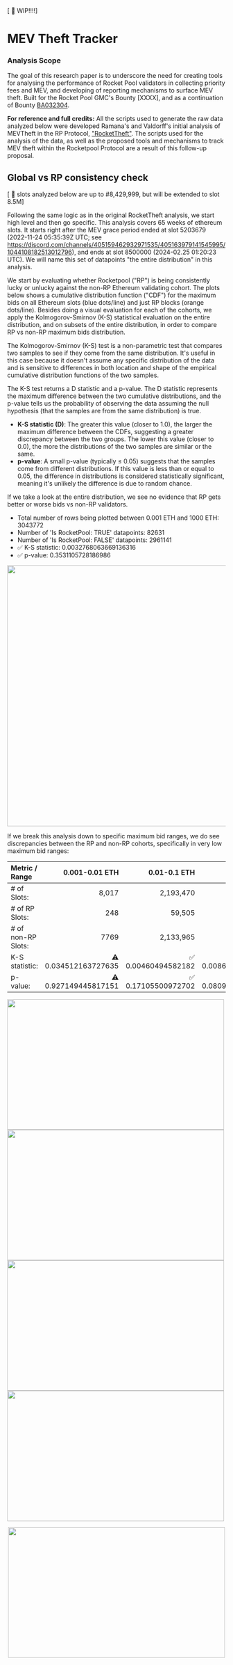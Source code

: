 [ :arrows_counterclockwise: WIP!!!!]

# MEV Theft Tracker

### Analysis Scope
The goal of this research paper is to underscore the need for creating tools for analysing the performance of Rocket Pool validators in collecting priority fees and MEV, and developing of reporting mechanisms to surface MEV theft. Built for the Rocket Pool GMC's Bounty [XXXX], and as a continuation of Bounty [BA032304](https://dao.rocketpool.net/t/july-2023-gmc-call-for-bounty-applications-deadline-is-july-15th/1936/6).

**For reference and full credits:** All the scripts used to generate the raw data analyzed below were developed Ramana's and Valdorff's initial analysis of MEVTheft in the RP Protocol,  ["RocketTheft"](https://github.com/xrchz/rockettheft). The scripts used for the analysis of the data, as well as the proposed tools and mechanisms to track MEV theft within the Rocketpool Protocol are a result of this follow-up proposal. 

## Global vs RP consistency check 
[ :arrows_counterclockwise: slots analyzed below are up to #8,429,999, but will be extended to slot 8.5M]

Following the same logic as in the original RocketTheft analysis, we start high level and then go specific. This analysis covers 65 weeks of ethereum slots. It starts right after the MEV grace period ended at slot 5203679 (2022-11-24 05:35:39Z UTC; see https://discord.com/channels/405159462932971535/405163979141545995/1044108182513012796), and ends at slot 8500000 (2024-02.25 01:20:23 UTC). We will name this set of datapoints "the entire distribution" in this analysis. 

We start by evaluating whether Rocketpool ("RP") is being consistently lucky or unlucky against the non-RP Ethereum validating cohort. The plots below shows a cumulative distribution function ("CDF") for the maximum bids on all Ethereum slots (blue dots/line) and just RP blocks (orange dots/line).  Besides doing a visual evaluation for each of the cohorts, we apply the Kolmogorov-Smirnov (K-S) statistical evaluation on the entire distribution, and on subsets of the entire distribution, in order to compare RP vs non-RP maximum bids distribution.

The Kolmogorov-Smirnov (K-S) test is a non-parametric test that compares two samples to see if they come from the same distribution. It's useful in this case because it doesn't assume any specific distribution of the data and is sensitive to differences in both location and shape of the empirical cumulative distribution functions of the two samples.

The K-S test returns a D statistic and a p-value. The D statistic represents the maximum difference between the two cumulative distributions, and the p-value tells us the probability of observing the data assuming the null hypothesis (that the samples are from the same distribution) is true. 

* **K-S statistic (D)**: The greater this value (closer to 1.0), the larger the maximum difference between the CDFs, suggesting a greater discrepancy between the two groups. The lower this value (closer to 0.0), the more the distributions of the two samples are similar or the same.
* **p-value**: A small p-value (typically ≤ 0.05) suggests that the samples come from different distributions. If this value is less than or equal to 0.05, the difference in distributions is considered statistically significant, meaning it's unlikely the difference is due to random chance.

If we take a look at the entire distribution, we see no evidence that RP gets better or worse bids vs non-RP validators.
* Total number of rows being plotted between 0.001 ETH and 1000 ETH: 3043772
* Number of 'Is RocketPool: TRUE' datapoints: 82631
* Number of 'Is RocketPool: FALSE' datapoints: 2961141
* :white_check_mark: K-S statistic: 0.0032768063669136316
* :white_check_mark: p-value: 0.3531105728186986

<img src="https://github.com/ArtDemocrat/MEVTheftTracker/assets/137831205/8d7cb61d-3877-4992-8ddb-f34933801e6c" width="1000" height="600" img align="center">

If we break this analysis down to specific maximum bid ranges, we do see discrepancies between the RP and non-RP cohorts, specifically in very low maximum bid ranges:

| **Metric / Range** | **0.001-0.01 ETH**            | **0.01-0.1 ETH**                    | **0.1-1 ETH**                       | **1-10 ETH**                        | **10-1000 ETH**            |
|     :---           |     ---:                      |     ---:                            |     ---:                            |     ---:                            |     ---:                   |
| # of Slots:        | 8,017                         | 2,193,470                           | 800,537                             | 39,933                              | 1,818                      |
| # of RP Slots:     | 248                           | 59,505                              | 21,803                              | 1,025                               | 50                         |
| # of non-RP Slots: | 7769                          | 2,133,965                           | 778,734                             | 38,908                              | 1,768                      |
| K-S statistic:     | :warning: 0.034512163727635   | :white_check_mark: 0.00460494582182 | :white_check_mark: 0.00868652282605 | :warning:          0.03324146767735 | :warning: 0.11309954751131 |
| p-value:           | :warning: 0.927149445817151   | :white_check_mark: 0.17105500972702 | :white_check_mark: 0.08099163157009 | :white_check_mark: 0.21479158055340 | :warning: 0.52492177383170 |

<img src="https://github.com/ArtDemocrat/MEVTheftTracker/assets/137831205/f8bcef00-f5ec-4aff-915b-51f55420808a" width="500" height="300"><img src="https://github.com/ArtDemocrat/MEVTheftTracker/assets/137831205/95c6fbba-032f-4bdf-8fdd-f86aa4dd3392" width="500" height="300">
<img src="https://github.com/ArtDemocrat/MEVTheftTracker/assets/137831205/78998236-9256-48ef-aebb-24349fa80fef" width="500" height="300"><img src="https://github.com/ArtDemocrat/MEVTheftTracker/assets/137831205/6f055d98-f9a0-4427-8b90-02b6d7715c79" width="500" height="300">
<p align="center">
<img src="https://github.com/ArtDemocrat/MEVTheftTracker/assets/137831205/c300fec4-0388-4fef-acc4-b89249b3ad9f" width="500" height="300">
</p>
